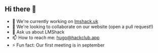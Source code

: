 ## Hi there 👋

- 🔭 We're currently working on [lmshack.uk](https://www.lmshack.uk)
- 👯 We're looking to collaborate on our website (open a pull request!)
- 💬 Ask us about LMShack
- 📫 How to reach me: [hugo@hackclub.app](mailto:hugo@hackclub.app)
- ⚡ Fun fact: Our first meeting is in september
